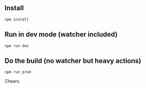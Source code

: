 
<h2>Install</h2>

```
npm install
```

<h2>Run in dev mode (watcher included)</h2>

```
npm run dev
```

<h2>Do the build (no watcher but heavy actions)</h2>

```
npm run prod
```

Cheers.
